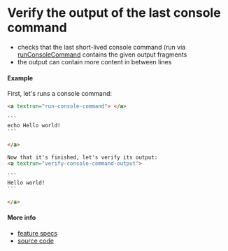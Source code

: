 # Verify the output of the last console command

- checks that the last short-lived console command (run via
  [runConsoleCommand](run_console_command.md) contains the given output
  fragments
- the output can contain more content in between lines

#### Example

First, let's runs a console command:

````html
<a textrun="run-console-command"> </a>

```
echo Hello world!
```

</a>

Now that it's finished, let's verify its output:
<a textrun="verify-console-command-output">

```
Hello world!
```

</a>
````

#### More info

- [feature specs](../../text-runner/features/actions/built-in/verify-console-command-output/verify-console-command-output.feature)
- [source code](../../text-runner/src/actions/built-in/verify-console-command-output.ts)
